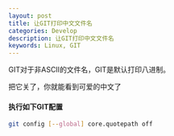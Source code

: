 ```yaml
---
layout: post
title: 让GIT打印中文文件名
categories: Develop
description: 让GIT打印中文文件名
keywords: Linux, GIT
---
```


GIT对于非ASCII的文件名，GIT是默认打印八进制。

把它关了，你就能看到可爱的中文了

#### 执行如下GIT配置

```bash
git config [--global] core.quotepath off
```